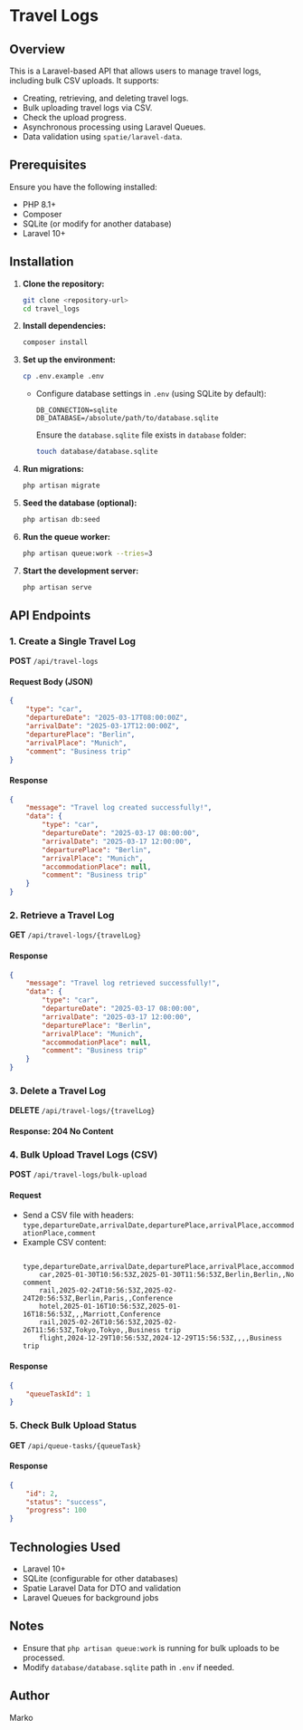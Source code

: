 # Travel Logs

## Overview

This is a Laravel-based API that allows users to manage travel logs, including bulk CSV uploads. It supports:

-   Creating, retrieving, and deleting travel logs.
-   Bulk uploading travel logs via CSV.
-   Check the upload progress.
-   Asynchronous processing using Laravel Queues.
-   Data validation using `spatie/laravel-data`.

## Prerequisites

Ensure you have the following installed:

-   PHP 8.1+
-   Composer
-   SQLite (or modify for another database)
-   Laravel 10+

## Installation

1. **Clone the repository:**

    ```bash
    git clone <repository-url>
    cd travel_logs
    ```

2. **Install dependencies:**

    ```bash
    composer install
    ```

3. **Set up the environment:**

    ```bash
    cp .env.example .env
    ```

    - Configure database settings in `.env` (using SQLite by default):
        ```env
        DB_CONNECTION=sqlite
        DB_DATABASE=/absolute/path/to/database.sqlite
        ```
        Ensure the `database.sqlite` file exists in `database` folder:
        ```bash
        touch database/database.sqlite
        ```

4. **Run migrations:**

    ```bash
    php artisan migrate
    ```

5. **Seed the database (optional):**

    ```bash
    php artisan db:seed
    ```

6. **Run the queue worker:**

    ```bash
    php artisan queue:work --tries=3
    ```

7. **Start the development server:**
    ```bash
    php artisan serve
    ```

## API Endpoints

### 1. Create a Single Travel Log

**POST** `/api/travel-logs`

#### Request Body (JSON)

```json
{
    "type": "car",
    "departureDate": "2025-03-17T08:00:00Z",
    "arrivalDate": "2025-03-17T12:00:00Z",
    "departurePlace": "Berlin",
    "arrivalPlace": "Munich",
    "comment": "Business trip"
}
```

#### Response

```json
{
    "message": "Travel log created successfully!",
    "data": {
        "type": "car",
        "departureDate": "2025-03-17 08:00:00",
        "arrivalDate": "2025-03-17 12:00:00",
        "departurePlace": "Berlin",
        "arrivalPlace": "Munich",
        "accommodationPlace": null,
        "comment": "Business trip"
    }
}
```

### 2. Retrieve a Travel Log

**GET** `/api/travel-logs/{travelLog}`

#### Response

```json
{
    "message": "Travel log retrieved successfully!",
    "data": {
        "type": "car",
        "departureDate": "2025-03-17 08:00:00",
        "arrivalDate": "2025-03-17 12:00:00",
        "departurePlace": "Berlin",
        "arrivalPlace": "Munich",
        "accommodationPlace": null,
        "comment": "Business trip"
    }
}
```

### 3. Delete a Travel Log

**DELETE** `/api/travel-logs/{travelLog}`

#### Response: 204 No Content

### 4. Bulk Upload Travel Logs (CSV)

**POST** `/api/travel-logs/bulk-upload`

#### Request

-   Send a CSV file with headers: `type,departureDate,arrivalDate,departurePlace,arrivalPlace,accommodationPlace,comment`
-   Example CSV content:
    ```csv
        type,departureDate,arrivalDate,departurePlace,arrivalPlace,accommodationPlace,comment
        car,2025-01-30T10:56:53Z,2025-01-30T11:56:53Z,Berlin,Berlin,,No comment
        rail,2025-02-24T10:56:53Z,2025-02-24T20:56:53Z,Berlin,Paris,,Conference
        hotel,2025-01-16T10:56:53Z,2025-01-16T18:56:53Z,,,Marriott,Conference
        rail,2025-02-26T10:56:53Z,2025-02-26T11:56:53Z,Tokyo,Tokyo,,Business trip
        flight,2024-12-29T10:56:53Z,2024-12-29T15:56:53Z,,,,Business trip
    ```

#### Response

```json
{
    "queueTaskId": 1
}
```

### 5. Check Bulk Upload Status

**GET** `/api/queue-tasks/{queueTask}`

#### Response

```json
{
    "id": 2,
    "status": "success",
    "progress": 100
}
```

## Technologies Used

-   Laravel 10+
-   SQLite (configurable for other databases)
-   Spatie Laravel Data for DTO and validation
-   Laravel Queues for background jobs

## Notes

-   Ensure that `php artisan queue:work` is running for bulk uploads to be processed.
-   Modify `database/database.sqlite` path in `.env` if needed.

## Author

Marko
